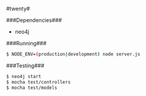 #twenty#

###Dependencies###
* neo4j

###Running###
```bash
$ NODE_ENV=(production|development) node server.js
```

###Testing###
```bash
$ neo4j start
$ mocha test/controllers
$ mocha test/models
```
